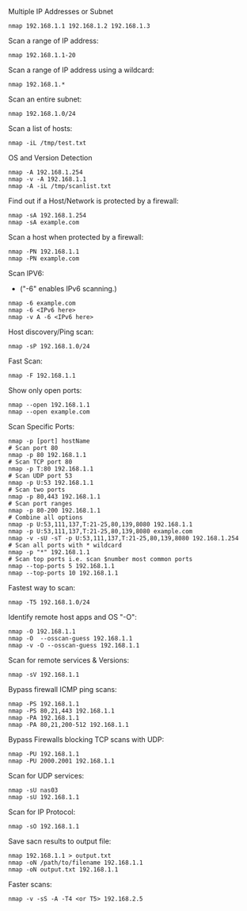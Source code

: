 Multiple IP Addresses or Subnet
```
nmap 192.168.1.1 192.168.1.2 192.168.1.3
```
Scan a range of IP address:
```
nmap 192.168.1.1-20
```
Scan a range of IP address using a wildcard:
```
nmap 192.168.1.*
```
Scan an entire subnet:
```
nmap 192.168.1.0/24
```
Scan a list of hosts:
```
nmap -iL /tmp/test.txt
```
OS and Version Detection
```
nmap -A 192.168.1.254
nmap -v -A 192.168.1.1
nmap -A -iL /tmp/scanlist.txt
```

Find out if a Host/Network is protected by a firewall:
```
nmap -sA 192.168.1.254
nmap -sA example.com
```
Scan a host when protected by a firewall:
```
nmap -PN 192.168.1.1
nmap -PN example.com
```
Scan IPV6: 
- ("-6" enables IPv6 scanning.)
```
nmap -6 example.com
nmap -6 <IPv6 here>
nmap -v A -6 <IPv6 here>
```
Host discovery/Ping scan:
```
nmap -sP 192.168.1.0/24
```
Fast Scan:
```
nmap -F 192.168.1.1
```
Show only open ports:
```
nmap --open 192.168.1.1
nmap --open example.com
```
Scan Specific Ports:
```
nmap -p [port] hostName
# Scan port 80
nmap -p 80 192.168.1.1
# Scan TCP port 80
nmap -p T:80 192.168.1.1
# Scan UDP port 53
nmap -p U:53 192.168.1.1
# Scan two ports
nmap -p 80,443 192.168.1.1
# Scan port ranges
nmap -p 80-200 192.168.1.1
# Combine all options
nmap -p U:53,111,137,T:21-25,80,139,8080 192.168.1.1
nmap -p U:53,111,137,T:21-25,80,139,8080 example.com
nmap -v -sU -sT -p U:53,111,137,T:21-25,80,139,8080 192.168.1.254
# Scan all ports with * wildcard
nmap -p "*" 192.168.1.1
# Scan top ports i.e. scan $number most common ports
nmap --top-ports 5 192.168.1.1
nmap --top-ports 10 192.168.1.1
```
Fastest way to scan:
```
nmap -T5 192.168.1.0/24
```
Identify remote host apps and OS "-O":
```
nmap -O 192.168.1.1
nmap -O  --osscan-guess 192.168.1.1
nmap -v -O --osscan-guess 192.168.1.1
```
Scan for remote services & Versions:
```
nmap -sV 192.168.1.1
``` 
Bypass firewall ICMP ping scans:
```
nmap -PS 192.168.1.1
nmap -PS 80,21,443 192.168.1.1
nmap -PA 192.168.1.1
nmap -PA 80,21,200-512 192.168.1.1
```
Bypass Firewalls blocking TCP scans with UDP:
```
nmap -PU 192.168.1.1
nmap -PU 2000.2001 192.168.1.1
```
Scan for UDP services:
```
nmap -sU nas03
nmap -sU 192.168.1.1
```
Scan for IP Protocol:
```
nmap -sO 192.168.1.1
```
Save sacn results to output file:
```
nmap 192.168.1.1 > output.txt
nmap -oN /path/to/filename 192.168.1.1
nmap -oN output.txt 192.168.1.1
```
Faster scans:
```
nmap -v -sS -A -T4 <or T5> 192.168.2.5
```
